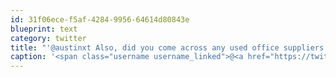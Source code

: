 ```yaml
---
id: 31f06ece-f5af-4284-9956-64614d80843e
blueprint: text
category: twitter
title: "'@austinxt Also, did you come across any used office suppliers in Edmonton? #whiteboard"
caption: '<span class="username username_linked">@<a href="https://twitter.com/austinxt" title="Zenia Austin">austinxt</a></span> Also, did you come across any used office suppliers in Edmonton? <span class="hashtag hashtag_local">#<a href="http://tweettemp.darylchymko.ca/?tag=whiteboard">whiteboard</a>'
---
```

